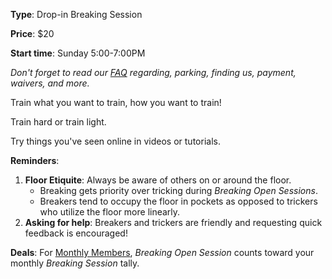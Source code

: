 **Type**: Drop-in Breaking Session

**Price**: $20

**Start time**: Sunday 5:00-7:00PM

*Don't forget to read our [FAQ](./faq.html) regarding, parking, finding us, payment, waivers, and more.*

Train what you want to train, how you want to train!  

Train hard or train light.

Try things you've seen online in videos or tutorials.

**Reminders**: 
1. **Floor Etiquite**: Always be aware of others on or around the floor.
    - Breaking gets priority over tricking during *Breaking Open Sessions*.
    - Breakers tend to occupy the floor in pockets as opposed to trickers who utilize the floor more linearly.
2. **Asking for help**: Breakers and trickers are friendly and requesting quick feedback is encouraged!

**Deals**: For [Monthly Members](./memberships.html), *Breaking Open Session* counts toward your monthly *Breaking Session* tally. 